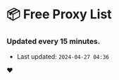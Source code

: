 # :package: Free Proxy List
### Updated every 15 minutes.

- Last updated: `2024-04-27 04:36`

:heart:
